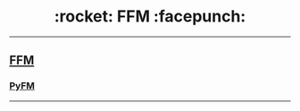 <h1 align = "center">:rocket: FFM :facepunch:</h1>

---

## [FFM][1]
### [PyFM][2]












---
[1]: https://tech.meituan.com/deep-understanding-of-ffm-principles-and-practices.html#mjx-eqn-eqpoly
[2]: https://github.com/coreylynch/pyFM
